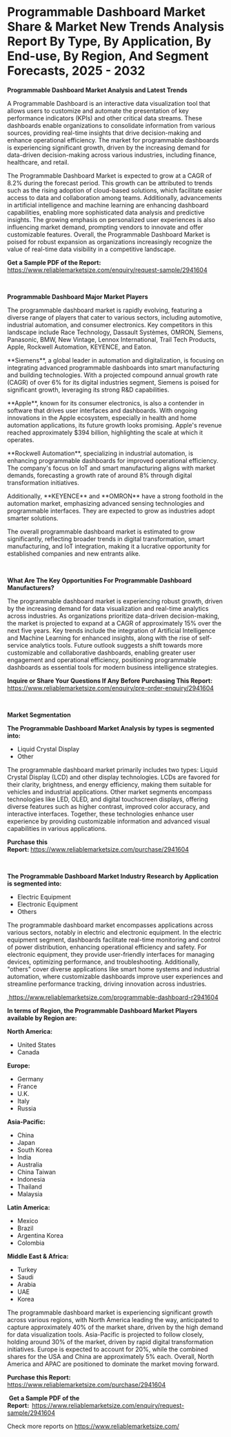 <p><h1>Programmable Dashboard Market Share & Market New Trends Analysis Report By Type, By Application, By End-use, By Region, And Segment Forecasts, 2025 - 2032</h1></p><p><strong>Programmable Dashboard Market Analysis and Latest Trends</strong></p>
<p><p>A Programmable Dashboard is an interactive data visualization tool that allows users to customize and automate the presentation of key performance indicators (KPIs) and other critical data streams. These dashboards enable organizations to consolidate information from various sources, providing real-time insights that drive decision-making and enhance operational efficiency. The market for programmable dashboards is experiencing significant growth, driven by the increasing demand for data-driven decision-making across various industries, including finance, healthcare, and retail.</p><p>The Programmable Dashboard Market is expected to grow at a CAGR of 8.2% during the forecast period. This growth can be attributed to trends such as the rising adoption of cloud-based solutions, which facilitate easier access to data and collaboration among teams. Additionally, advancements in artificial intelligence and machine learning are enhancing dashboard capabilities, enabling more sophisticated data analysis and predictive insights. The growing emphasis on personalized user experiences is also influencing market demand, prompting vendors to innovate and offer customizable features. Overall, the Programmable Dashboard Market is poised for robust expansion as organizations increasingly recognize the value of real-time data visibility in a competitive landscape.</p></p>
<p><strong>Get a Sample PDF of the Report:&nbsp;</strong> <a href="https://www.reliablemarketsize.com/enquiry/request-sample/2941604?utm_campaign=3348&utm_medium=2&utm_source=Github&utm_content=ia&utm_term=15032025&utm_id=programmable-dashboard">https://www.reliablemarketsize.com/enquiry/request-sample/2941604</a></p>
<p>&nbsp;</p>
<p><strong>Programmable Dashboard Major Market Players</strong></p>
<p><p>The programmable dashboard market is rapidly evolving, featuring a diverse range of players that cater to various sectors, including automotive, industrial automation, and consumer electronics. Key competitors in this landscape include Race Technology, Dassault Systèmes, OMRON, Siemens, Panasonic, BMW, New Vintage, Lennox International, Trail Tech Products, Apple, Rockwell Automation, KEYENCE, and Eaton.</p><p>**Siemens**, a global leader in automation and digitalization, is focusing on integrating advanced programmable dashboards into smart manufacturing and building technologies. With a projected compound annual growth rate (CAGR) of over 6% for its digital industries segment, Siemens is poised for significant growth, leveraging its strong R&D capabilities.</p><p>**Apple**, known for its consumer electronics, is also a contender in software that drives user interfaces and dashboards. With ongoing innovations in the Apple ecosystem, especially in health and home automation applications, its future growth looks promising. Apple's revenue reached approximately $394 billion, highlighting the scale at which it operates.</p><p>**Rockwell Automation**, specializing in industrial automation, is enhancing programmable dashboards for improved operational efficiency. The company's focus on IoT and smart manufacturing aligns with market demands, forecasting a growth rate of around 8% through digital transformation initiatives.</p><p>Additionally, **KEYENCE** and **OMRON** have a strong foothold in the automation market, emphasizing advanced sensing technologies and programmable interfaces. They are expected to grow as industries adopt smarter solutions.</p><p>The overall programmable dashboard market is estimated to grow significantly, reflecting broader trends in digital transformation, smart manufacturing, and IoT integration, making it a lucrative opportunity for established companies and new entrants alike.</p></p>
<p>&nbsp;</p>
<p><strong>What Are The Key Opportunities For Programmable Dashboard Manufacturers?</strong></p>
<p><p>The programmable dashboard market is experiencing robust growth, driven by the increasing demand for data visualization and real-time analytics across industries. As organizations prioritize data-driven decision-making, the market is projected to expand at a CAGR of approximately 15% over the next five years. Key trends include the integration of Artificial Intelligence and Machine Learning for enhanced insights, along with the rise of self-service analytics tools. Future outlook suggests a shift towards more customizable and collaborative dashboards, enabling greater user engagement and operational efficiency, positioning programmable dashboards as essential tools for modern business intelligence strategies.</p></p>
<p><strong>Inquire or Share Your Questions If Any Before Purchasing This Report:</strong> <a href="https://www.reliablemarketsize.com/enquiry/pre-order-enquiry/2941604?utm_campaign=3348&utm_medium=2&utm_source=Github&utm_content=ia&utm_term=15032025&utm_id=programmable-dashboard">https://www.reliablemarketsize.com/enquiry/pre-order-enquiry/2941604</a></p>
<p>&nbsp;</p>
<p><strong>Market Segmentation</strong></p>
<p><strong>The Programmable Dashboard Market Analysis by types is segmented into:</strong></p>
<p><ul><li>Liquid Crystal Display</li><li>Other</li></ul></p>
<p><p>The programmable dashboard market primarily includes two types: Liquid Crystal Display (LCD) and other display technologies. LCDs are favored for their clarity, brightness, and energy efficiency, making them suitable for vehicles and industrial applications. Other market segments encompass technologies like LED, OLED, and digital touchscreen displays, offering diverse features such as higher contrast, improved color accuracy, and interactive interfaces. Together, these technologies enhance user experience by providing customizable information and advanced visual capabilities in various applications.</p></p>
<p><strong>Purchase this Report:&nbsp;</strong><a href="https://www.reliablemarketsize.com/purchase/2941604?utm_campaign=3348&utm_medium=2&utm_source=Github&utm_content=ia&utm_term=15032025&utm_id=programmable-dashboard">https://www.reliablemarketsize.com/purchase/2941604</a></p>
<p>&nbsp;</p>
<p><strong>The Programmable Dashboard Market Industry Research by Application is segmented into:</strong></p>
<p><ul><li>Electric Equipment</li><li>Electronic Equipment</li><li>Others</li></ul></p>
<p><p>The programmable dashboard market encompasses applications across various sectors, notably in electric and electronic equipment. In the electric equipment segment, dashboards facilitate real-time monitoring and control of power distribution, enhancing operational efficiency and safety. For electronic equipment, they provide user-friendly interfaces for managing devices, optimizing performance, and troubleshooting. Additionally, "others" cover diverse applications like smart home systems and industrial automation, where customizable dashboards improve user experiences and streamline performance tracking, driving innovation across industries.</p></p>
<p><a href="https://www.reliablemarketsize.com/programmable-dashboard-r2941604?utm_campaign=3348&utm_medium=2&utm_source=Github&utm_content=ia&utm_term=15032025&utm_id=programmable-dashboard">&nbsp;https://www.reliablemarketsize.com/programmable-dashboard-r2941604</a></p>
<p><strong>In terms of Region, the Programmable Dashboard Market Players available by Region are:</strong></p>
<p>
    <p> <strong> North America: </strong>
        <ul>
            <li>United States</li>
            <li>Canada</li>
        </ul>
        </p> 
    <p> <strong> Europe: </strong>
        <ul>
            <li>Germany</li>
            <li>France</li>
            <li>U.K.</li>
            <li>Italy</li>
            <li>Russia</li>
        </ul>
        </p> 
    <p> <strong> Asia-Pacific: </strong>
        <ul>
            <li>China</li>
            <li>Japan</li>
            <li>South Korea</li>
            <li>India</li>
            <li>Australia</li>
            <li>China Taiwan</li>
            <li>Indonesia</li>
            <li>Thailand</li>
            <li>Malaysia</li>
        </ul>
        </p> 
    <p> <strong> Latin America: </strong>
        <ul>
            <li>Mexico</li>
            <li>Brazil</li>
            <li>Argentina Korea</li>
            <li>Colombia</li>
        </ul>
        </p> 
    <p> <strong> Middle East & Africa: </strong>
        <ul>
            <li>Turkey</li>
            <li>Saudi</li>
            <li>Arabia</li>
            <li>UAE</li>
            <li>Korea</li>
        </ul>
    </p>
    </p>
<p><p>The programmable dashboard market is experiencing significant growth across various regions, with North America leading the way, anticipated to capture approximately 40% of the market share, driven by the high demand for data visualization tools. Asia-Pacific is projected to follow closely, holding around 30% of the market, driven by rapid digital transformation initiatives. Europe is expected to account for 20%, while the combined shares for the USA and China are approximately 5% each. Overall, North America and APAC are positioned to dominate the market moving forward.</p></p>
<p><strong>Purchase this Report: </strong><a href="https://www.reliablemarketsize.com/purchase/2941604?utm_campaign=3348&utm_medium=2&utm_source=Github&utm_content=ia&utm_term=15032025&utm_id=programmable-dashboard">https://www.reliablemarketsize.com/purchase/2941604</a></p>
<p>&nbsp;<strong>Get a Sample PDF of the Report:&nbsp;&nbsp;</strong><a href="https://www.reliablemarketsize.com/enquiry/request-sample/2941604?utm_campaign=3348&utm_medium=2&utm_source=Github&utm_content=ia&utm_term=15032025&utm_id=programmable-dashboard">https://www.reliablemarketsize.com/enquiry/request-sample/2941604</a></p>
<p><strong></strong></p>
<p>Check more reports on <a href="https://www.reliablemarketsize.com/?utm_campaign=3348&utm_medium=2&utm_source=Github&utm_content=ia&utm_term=15032025&utm_id=programmable-dashboard">https://www.reliablemarketsize.com/</a></p>